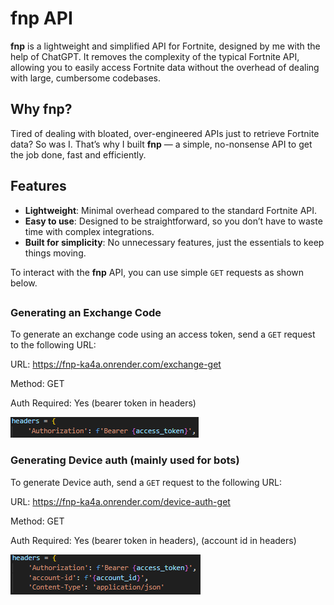 # fnp API

**fnp** is a lightweight and simplified API for Fortnite, designed by me with the help of ChatGPT. It removes the complexity of the typical Fortnite API, allowing you to easily access Fortnite data without the overhead of dealing with large, cumbersome codebases.

## Why fnp?

Tired of dealing with bloated, over-engineered APIs just to retrieve Fortnite data? So was I. That’s why I built **fnp** — a simple, no-nonsense API to get the job done, fast and efficiently.

## Features

- **Lightweight**: Minimal overhead compared to the standard Fortnite API.
- **Easy to use**: Designed to be straightforward, so you don’t have to waste time with complex integrations.
- **Built for simplicity**: No unnecessary features, just the essentials to keep things moving.



To interact with the **fnp** API, you can use simple `GET` requests as shown below.
##


### Generating an Exchange Code

To generate an exchange code using an access token, send a `GET` request to the following URL:

URL: https://fnp-ka4a.onrender.com/exchange-get

Method: GET

Auth Required: Yes (bearer token in headers)

![Screenshot](https://raw.githubusercontent.com/prototbh/dksjhdskjhsdkjhdskds/refs/heads/main/image_2024-09-28_142725835.png)

### Generating Device auth (mainly used for bots)

To generate Device auth, send a `GET` request to the following URL:

URL: https://fnp-ka4a.onrender.com/device-auth-get

Method: GET

Auth Required: Yes (bearer token in headers), (account id in headers)

![Screenshot](https://raw.githubusercontent.com/prototbh/dksjhdskjhsdkjhdskds/refs/heads/main/Screenshot%202024-09-28%20141905.png)
##


